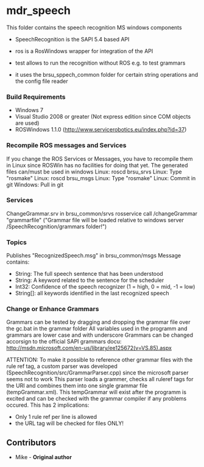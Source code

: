 # mdr_speech

This folder contains the speech recognition MS windows components
- SpeechRecognition is the SAPI 5.4 based API
- ros is a RosWindows wrapper for integration of the API
- test allows to run the recognition without ROS e.g. to test grammars

- it uses the brsu_sppech_common folder for certain string operations and the config file reader

### Build Requirements
- Windows 7
- Visual Studio 2008 or greater (Not express edition since COM objects are used)
- ROSWindows 1.1.0 (http://www.servicerobotics.eu/index.php?id=37)


### Recompile ROS messages and Services
If you change the ROS Services or Messages, you have to recompile them in Linux since ROSWin has no facilities for doing that yet. The generated files can/must be used in windows
Linux: roscd brsu_srvs
Linux: Type "rosmake"
Linux: roscd brsu_msgs
Linux: Type "rosmake"
Linux: Commit in git
Windows: Pull in git


### Services
ChangeGrammar.srv in brsu_common/srvs
rosservice call /changeGrammar "grammarfile"		("Grammar file will be loaded relative to windows server /SpeechRecognition/grammars folder!")


### Topics
Publishes "RecognizedSpeech.msg" in brsu_common/msgs
Message contains:
- String: The full speech sentence that has been understood
- String: A keyword related to the sentence for the scheduler
- Int32: Confidence of the speech recognizer (1 = high, 0 = mid, -1 = low)
- String[]: all keywords identified in the last recognized speech

### Change or Enhance Grammars
Grammars can be tested by dragging and dropping the grammar file over the gc.bat in the grammar folder
All variables used in the programm and grammars are lower case and with underscore
Grammars can be changed accorsign to the official SAPI grammars docu: http://msdn.microsoft.com/en-us/library/ee125672(v=VS.85).aspx

ATTENTION:
To make it possible to reference other grammar files with the rule ref tag, a custom parser was developed (SpeechRecognition/src/GrammarParser.cpp) since the microsoft parser seems not to work
This parser loads a grammer, checks all ruleref tags for the URI and combines them into one single grammar file (tempGrammar.xml). This tempGrammar will exist after the
programm is excited and can be checked with the grammar compiler if any problems occured.
This has 2 implications:
- Only 1 rule ref per line is allowed
- the URL tag will be checked for files ONLY!

## Contributors
- Mike - **Original author**
